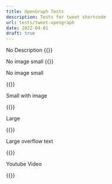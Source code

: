 ```yaml
---
title: OpenGraph Tests
description: Tests for tweet shortcode
url: tests/tweet-opengraph
date: 2022-04-01
draft: true
---
```



No Description
{{<tweet mode="thread" id="1501258542258348032">}}


No image small
{{<tweet id="1479567493215637506">}}


No image small 

{{<tweet id="1459194182459961346">}}


Small with image 

{{<tweet id="1480948780769976328">}}

Large 

{{<tweet id="1445135742561394692">}}

Large overflow text

{{<tweet id="1507154387231145996">}}

Youtube Video

{{<tweet id="1458849780327608320">}}